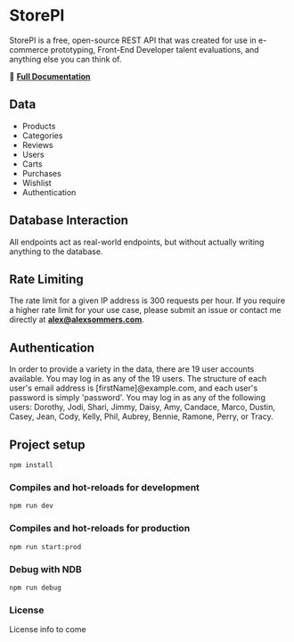 # StorePI

StorePI is a free, open-source REST API that was created for use in e-commerce prototyping, Front-End Developer talent evaluations, and anything else you can think of.

🔗 **[Full Documentation](https://documenter.getpostman.com/view/12907395/UyxjF694)**

## Data

- Products
- Categories
- Reviews
- Users
- Carts
- Purchases
- Wishlist
- Authentication

## Database Interaction

All endpoints act as real-world endpoints, but without actually writing anything to the database.

## Rate Limiting

The rate limit for a given IP address is 300 requests per hour. If you require a higher rate limit for your use case, please submit an issue or contact me directly at **alex@alexsommers.com**.

## Authentication

In order to provide a variety in the data, there are 19 user accounts available. You may log in as any of the 19 users. The structure of each user's email address is [firstName]@example.com, and each user's password is simply 'password'. You may log in as any of the following users: Dorothy, Jodi, Shari, Jimmy, Daisy, Amy, Candace, Marco, Dustin, Casey, Jean, Cody, Kelly, Phil, Aubrey, Bennie, Ramone, Perry, or Tracy.

## Project setup

```
npm install
```

### Compiles and hot-reloads for development

```
npm run dev
```

### Compiles and hot-reloads for production

```
npm run start:prod
```

### Debug with NDB

```
npm run debug
```

### License

License info to come
